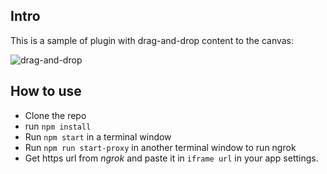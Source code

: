 ## Intro

This is a sample of plugin with drag-and-drop content to the canvas:

<img src="drag-and-drop.gif" alt="drag-and-drop" />

## How to use

- Clone the repo
- run `npm install`
- Run `npm start` in a terminal window
- Run `npm run start-proxy` in another terminal window to run ngrok
- Get https url from _ngrok_ and paste it in `iframe url` in your app settings.
